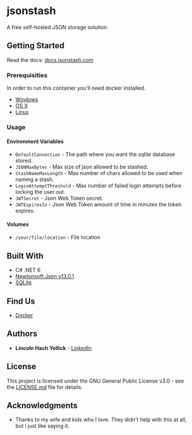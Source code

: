 # jsonstash

A free self-hosted JSON storage solution.

## Getting Started

Read the docs: [docs.jsonstash.com](https://docs.jsonstash.com)

### Prerequisities


In order to run this container you'll need docker installed.

* [Windows](https://docs.docker.com/windows/started)
* [OS X](https://docs.docker.com/mac/started/)
* [Linux](https://docs.docker.com/linux/started/)

### Usage

#### Environment Variables

* `DefaultConnection` - The path where you want the sqlite database stored.
* `JSONMaxBytes` - Max size of json allowed to be stashed.
* `StashNameMaxLength` - Max number of chars allowed to be used when naming a stash.
* `LoginAttemptThreshold` - Max number of failed login attempts before locking the user out.
* `JWTSecret` - Json Web Token secret.
* `JWTExpiresIn` - Json Web Token amount of time in minutes the token expires.

#### Volumes

* `/your/file/location` - File location

## Built With

* C# .NET 6
* [Newtonsoft.Json v13.0.1](https://www.nuget.org/packages/Newtonsoft.Json/13.0.1)
* [SQLite](https://www.sqlite.org/index.html)

## Find Us

* [Docker](https://hub.docker.com/r/kerberusio/jsonstash)

## Authors

* **Lincoln Hach Yellick**  - [LinkedIn](https://www.linkedin.com/in/lyellick/)

## License

This project is licensed under the GNU General Public License v3.0 - see the [LICENSE.md](https://github.com/jsonstash/JSONStash/blob/main/LICENSE) file for details.

## Acknowledgments

* Thanks to my wife and kids who I love. They didn't help with this at all, but I just like saying it.
